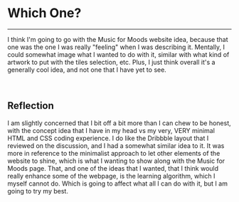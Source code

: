 <h1>Which One?</h1>
<hr>
<p>I think I'm going to go with the Music for Moods website idea, because that one was the one I was really "feeling" when I was describing it. Mentally, I could somewhat image what I wanted to do with it, similar with what kind of artwork to put with the tiles selection, etc. Plus, I just think overall it's a generally cool idea, and not one that I have yet to see.</p>
<br>
<h2>Reflection</h2>
<p> I am slightly concerned that I bit off a bit more than I can chew to be honest, with the concept idea that I have in my head vs my very, VERY minimal HTML and CSS coding experience. I do like the Dribbble layout that I reviewed on the discussion, and I had a somewhat similar idea to it. It was more in reference to the minimalist approach to let other elements of the website to shine, which is what I wanting to show along with the Music for Moods page. That, and one of the ideas that I wanted, that I think would really enhance some of the webpage, is the learning algorithm, which I myself cannot do. Which is going to affect what all I can do with it, but I am going to try my best.
